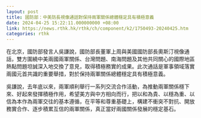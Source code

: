 ```yaml
---
layout: post
title: 國防部：中美防長視像通話對保持兩軍關係總體穩定具有積極意義
date: 2024-04-25 15:22:11.000000000 +08:00
link: https://news.rthk.hk/rthk/ch/component/k2/1750493-20240425.htm
categories: rthk
---
```


在北京，國防部發言人吳謙說，國防部長董軍上周與美國國防部長奧斯汀視像通話，雙方圍繞中美兩國兩軍關係、台灣問題、南海問題及其他共同關心的國際地區熱點問題坦誠深入地交換了意見，取得積極務實的成果。此次通話是軍事領域落實兩國元首共識的重要舉措，對於保持兩軍關係總體穩定具有積極意義。

吳謙說，去年底以來，兩軍順利舉行一系列交流合作活動，為推動兩軍關係穩下來、好起來發揮積極作用，希望美方與中方相向而行，把以和為貴、以穩為重、以信為本作為兩軍交往的基本遵循，在平等和尊重基礎上，構建不衝突不對抗、開放務實合作、逐步積累互信的兩軍關係，真正當好兩國關係發展的穩定基石。
